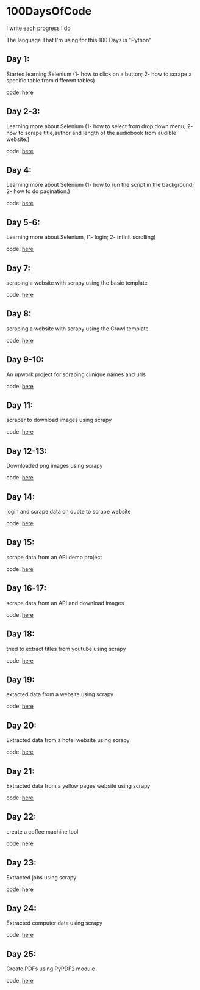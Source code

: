# 100DaysOfCode
I write each progress I do

The language That I'm using for this 100 Days is "Python"

## Day 1:

Started learning Selenium (1- how to click on a button; 2- how to scrape a specific table from different tables)

code: [here](Day1)

## Day 2-3:

Learning more about Selenium (1- how to select from drop down menu; 2- how to scrape title,author and length of the audiobook from audible website.)

code: [here](Day2-3)

## Day 4:

Learning more about Selenium (1- how to run the script in the background; 2- how to do pagination.)

code: [here](Day4)

## Day 5-6:

Learning more about Selenium, (1- login; 2- infinit scrolling)

code: [here](Day5-6)

## Day 7:

scraping a website with scrapy using the basic template

code: [here](Day7)

## Day 8:

scraping a website with scrapy using the Crawl template

code: [here](Day8)

## Day 9-10:

An upwork project for scraping clinique names and urls

code: [here](Day9-10)

## Day 11:

scraper to download images using scrapy

code: [here](Day11)

## Day 12-13:

Downloaded png images using scrapy

code: [here](Day12-13)

## Day 14:

login and scrape data on quote to scrape website

code: [here](Day14)

## Day 15:

scrape data from an API demo project

code: [here](Day15)

## Day 16-17:

scrape data from an API and download images

code: [here](Day16-17)

## Day 18:

tried to extract titles from youtube using scrapy

code: [here](Day18)

## Day 19:

extacted data from a website using scrapy

code: [here](Day19)

## Day 20:

Extracted data from a hotel website using scrapy

code: [here](Day20)

## Day 21:

Extracted data from a yellow pages website using scrapy

code: [here](Day21)

## Day 22:

create a coffee machine tool

code: [here](Day22)

## Day 23:

Extracted jobs using scrapy

code: [here](Day23)

## Day 24:

Extracted computer data using scrapy

code: [here](Day24)

## Day 25:

Create PDFs using PyPDF2 module

code: [here](Day25)

